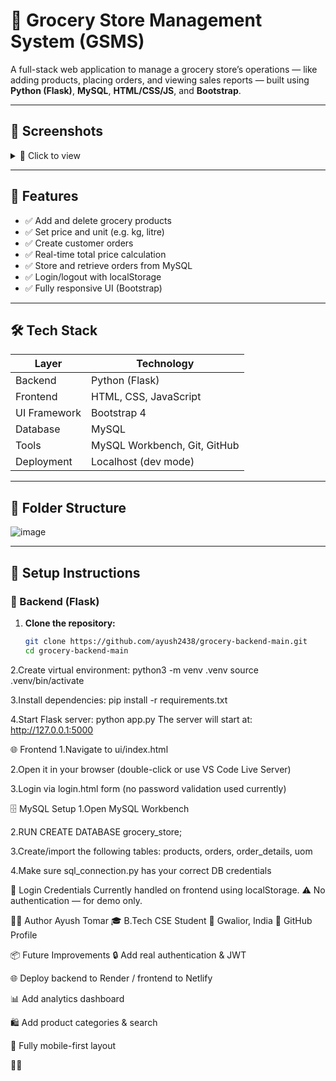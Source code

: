 # 🛒 Grocery Store Management System (GSMS)

A full-stack web application to manage a grocery store’s operations — like adding products, placing orders, and viewing sales reports — built using **Python (Flask)**, **MySQL**, **HTML/CSS/JS**, and **Bootstrap**.

---

## 📸 Screenshots
<details>
<summary>🔽 Click to view</summary>

### 💻 UI - Manage Products  
<img src="https://github.com/user-attachments/assets/97cee621-ceaa-4276-ae22-69a0c4da134c" width="600"/>

### 🧾 UI - Place Order  
<img src="https://github.com/user-attachments/assets/b7f3152e-9f71-4587-b0f0-bd837de81157" width="600"/>

### 📊 UI - Dashboard  
<img src="https://github.com/user-attachments/assets/a890dfab-b9dc-4715-9808-90e90b7fed31" width="600"/>

### 🗃️ MySQL Database View  
<img src="https://github.com/user-attachments/assets/c35d0fb3-ddf4-44aa-a659-51a408bee4af" width="600"/>

</details>

---

## 🧠 Features

- ✅ Add and delete grocery products
- ✅ Set price and unit (e.g. kg, litre)
- ✅ Create customer orders
- ✅ Real-time total price calculation
- ✅ Store and retrieve orders from MySQL
- ✅ Login/logout with localStorage
- ✅ Fully responsive UI (Bootstrap)

---

## 🛠️ Tech Stack

| Layer       | Technology                   |
|-------------|------------------------------|
| Backend     | Python (Flask)               |
| Frontend    | HTML, CSS, JavaScript        |
| UI Framework| Bootstrap 4                  |
| Database    | MySQL                        |
| Tools       | MySQL Workbench, Git, GitHub |
| Deployment  | Localhost (dev mode)         |

---

## 📁 Folder Structure

![image](https://github.com/user-attachments/assets/71673aef-2230-49dd-9da9-cc8f1f07cea9)


---

## 🚀 Setup Instructions

### 🔧 Backend (Flask)

1. **Clone the repository:**
   ```bash
   git clone https://github.com/ayush2438/grocery-backend-main.git
   cd grocery-backend-main

2.Create virtual environment:
python3 -m venv .venv
source .venv/bin/activate

3.Install dependencies:
pip install -r requirements.txt

4.Start Flask server:
python app.py
The server will start at: http://127.0.0.1:5000

🌐 Frontend
1.Navigate to ui/index.html

2.Open it in your browser (double-click or use VS Code Live Server)

3.Login via login.html form (no password validation used currently)

🗄️ MySQL Setup
1.Open MySQL Workbench

2.RUN
CREATE DATABASE grocery_store;

3.Create/import the following tables: products, orders, order_details, uom

4.Make sure sql_connection.py has your correct DB credentials



🔐 Login Credentials
Currently handled on frontend using localStorage.
⚠️ No authentication — for demo only.

👨‍💻 Author
Ayush Tomar
🎓 B.Tech CSE Student
📍 Gwalior, India
🔗 GitHub Profile

📦 Future Improvements
🔒 Add real authentication & JWT

🌐 Deploy backend to Render / frontend to Netlify

📊 Add analytics dashboard

🛍️ Add product categories & search

📱 Fully mobile-first layout

🚶🏻


